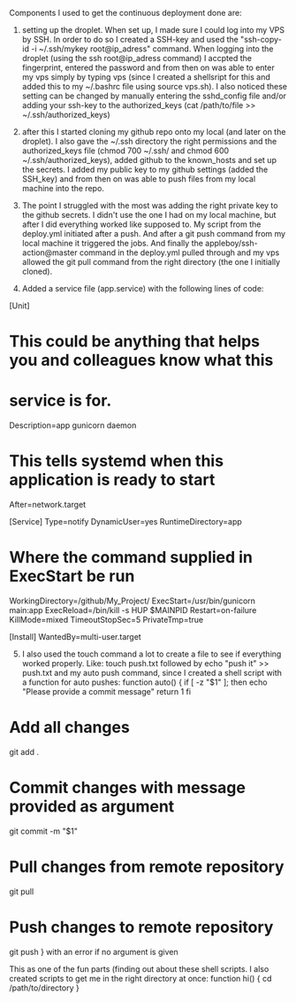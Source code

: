 Components I used to get the continuous deployment done are:

1) setting up the droplet. When set up, I made sure I could log into my VPS by SSH. In order to do so I created a SSH-key and used the "ssh-copy-id -i ~/.ssh/mykey root@ip_adress" command. When logging into the droplet (using the ssh root@ip_adress command) I accpted the fingerprint, entered the password and from then on was able to enter my vps simply by typing vps (since I created a shellsript for this and added this to my ~/.bashrc file using source vps.sh). I also noticed these setting can be changed by manually entering the sshd_config file and/or adding your ssh-key to the authorized_keys (cat /path/to/file >> ~/.ssh/authorized_keys)

2) after this I started cloning my github repo onto my local (and later on the droplet). I also gave the ~/.ssh directory the right permissions and the authorized_keys file (chmod 700 ~/.ssh/ and chmod 600 ~/.ssh/authorized_keys), added github to the known_hosts and set up the secrets. I added my public key to my github settings (added the SSH_key) and from then on was able to push files from my local machine into the repo.

3) The point I struggled with the most was adding the right private key to the github secrets. I didn't use the one I had on my local machine, but after I did everything worked like supposed to. My script from the deploy.yml initiated after a push. And after a git push command from my local machine it triggered the jobs. And finally the appleboy/ssh-action@master command in the deploy.yml pulled through and my vps allowed the git pull command from the right directory (the one I initially cloned).

4) Added a service file (app.service) with the following lines of code:

[Unit]
# This could be anything that helps you and colleagues know what this
# service is for.
Description=app gunicorn daemon
# This tells systemd when this application is ready to start
After=network.target

[Service]
Type=notify
DynamicUser=yes
RuntimeDirectory=app
# Where the command supplied in ExecStart be run
WorkingDirectory=/github/My_Project/
ExecStart=/usr/bin/gunicorn main:app
ExecReload=/bin/kill -s HUP $MAINPID
Restart=on-failure
KillMode=mixed
TimeoutStopSec=5
PrivateTmp=true

[Install]
WantedBy=multi-user.target
 
5) I also used the touch command a lot to create a file to see if everything worked properly. Like: touch push.txt followed by echo "push it" >> push.txt and my auto push command, since I created a shell script with a function for auto pushes:
function auto() {
  if [ -z "$1" ]; then
    echo "Please provide a commit message"
    return 1
  fi

  # Add all changes
  git add .

  # Commit changes with message provided as argument
  git commit -m "$1"

  # Pull changes from remote repository
  git pull

  # Push changes to remote repository
  git push
}
with an error if no argument is given

This as one of the fun parts (finding out about these shell scripts. I also created scripts to get me in the right directory at once:
function hi() {
  cd /path/to/directory
}

